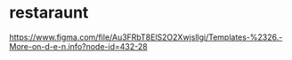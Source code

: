 # restaraunt
https://www.figma.com/file/Au3FRbT8ElS2O2Xwjsllgi/Templates-%2326.-More-on-d-e-n.info?node-id=432-28
